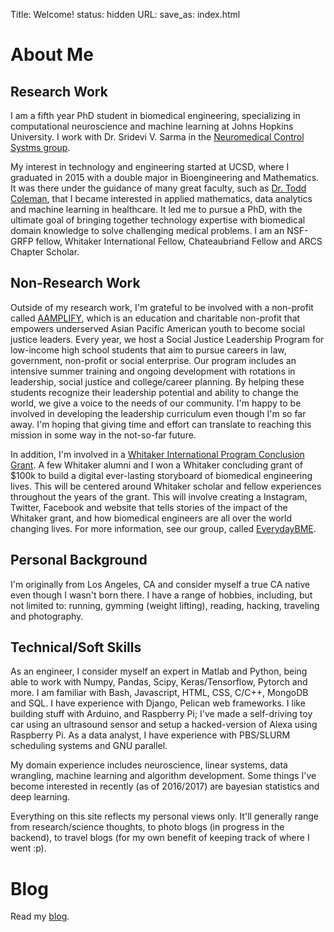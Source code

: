 Title: Welcome!
status: hidden
URL:
save_as: index.html

# About Me

## Research Work
I am a fifth year PhD student in biomedical engineering, specializing in computational neuroscience and machine learning 
at Johns Hopkins University. I work with Dr. Sridevi V. Sarma in the [Neuromedical Control Systms group](http://sarmalab.icm.jhu.edu/). 

My interest in technology and engineering started at UCSD, where I graduated in 2015 with a double major 
in Bioengineering and Mathematics. It was there under the guidance of many great faculty, such as [Dr. Todd Coleman](http://coleman.ucsd.edu/), 
that I became interested in applied mathematics, data analytics and machine learning in healthcare. 
It led me to pursue a PhD, with the ultimate goal of bringing together technology expertise with 
biomedical domain knowledge to solve challenging medical problems. I am an NSF-GRFP fellow, Whitaker International 
Fellow, Chateaubriand Fellow and ARCS Chapter Scholar. 

## Non-Research Work
Outside of my research work, I'm grateful to be involved with a non-profit called [AAMPLIFY](https://www.aamplify.us.org/), 
which is an education and charitable non-profit that empowers underserved Asian Pacific American youth to become 
social justice leaders. Every year, we host a Social Justice Leadership Program for low-income high school students 
that aim to pursue careers in law, government, non-profit or social enterprise. Our program includes an intensive summer
training and ongoing development with rotations in leadership, social justice and college/career planning. 
By helping these students recognize their leadership potential and ability to change the world, we give a voice 
to the needs of our community. I'm happy to be involved in developing the leadership curriculum even though 
I'm so far away. I'm hoping that giving time and effort can translate to reaching this mission in some way in the not-so-far future.

In addition, I'm involved in a [Whitaker International Program Conclusion Grant](https://www.whitaker.org/). 
A few Whitaker alumni and I won a Whitaker concluding grant of $100k to build a digital ever-lasting storyboard of 
biomedical engineering lives. This will be centered around Whitaker scholar and fellow experiences throughout 
the years of the grant. This will involve creating a Instagram, Twitter, Facebook and website that tells stories 
of the impact of the Whitaker grant, and how biomedical engineers are all over the world changing lives. For more 
information, see our group, called [EverydayBME](https://www.everydaybme.com/).

## Personal Background
I'm originally from Los Angeles, CA and consider myself a true CA native even though I wasn't born there. 
I have a range of hobbies, including, but not limited to: running, gymming (weight lifting), reading, 
hacking, traveling and photography. 

## Technical/Soft Skills
As an engineer, I consider myself an expert in Matlab and Python, being able to work with Numpy, Pandas, Scipy, 
Keras/Tensorflow, Pytorch and more. I am familiar with Bash, Javascript, HTML, CSS, C/C++, MongoDB and SQL. 
I have experience with Django, Pelican web frameworks. I like building stuff with Arduino, and Raspberry Pi; 
I've made a self-driving toy car using an ultrasound sensor and setup a hacked-version of Alexa using Raspberry Pi. 
As a data analyst, I have experience with PBS/SLURM scheduling systems and GNU parallel. 

My domain experience includes neuroscience, linear systems, data wrangling, machine learning and algorithm development. 
Some things I've become interested in recently (as of 2016/2017) are bayesian statistics and deep learning.

Everything on this site reflects my personal views only. It'll generally range from research/science thoughts, 
to photo blogs (in progress in the backend), to travel blogs (for my own benefit of keeping track of where I went :p).

# Blog

Read my [blog](/blog.html).